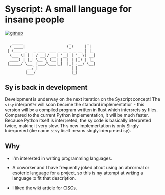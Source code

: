 # Syscript: A small language for insane people

[![github](https://img.shields.io/badge/Get%20it%20on-GitHub-orange)](https://github.com/SLaGrave/sy-script)

```
   _____                     _       _   
  / ____|                   (_)     | |  
 | (___  _   _ ___  ___ _ __ _ _ __ | |_ 
  \___ \| | | / __|/ __| '__| | '_ \| __|
  ____) | |_| \__ \ (__| |  | | |_) | |_ 
 |_____/ \__, |___/\___|_|  |_| .__/ \__|
          __/ |               | |        
         |___/                |_|        
```

## Sy is back in development

Development is underway on the next iteration on the Syscript concept! The `sisy` interpreter will soon become the standard implementation - this version will be a compiled program written in Rust which interprets sy files. Compared to the current Python implementation, it will be much faster. Because Python itself is interpreted, the sy code is basically interpreted twice, making it very slow. This new implementation is only Singly Interpreted (the name `sisy` itself means singly interpreted sy).

## Why

- I'm interested in writing programming languages.

- A coworker and I have frequently joked about using an abnormal or esoteric language for a project, so this is my attempt at writing a language to fit that description.

- I liked the wiki article for [OISCs](https://en.wikipedia.org/wiki/One-instruction_set_computer).

